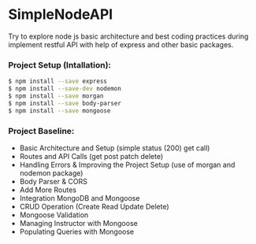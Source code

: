 # SimpleNodeAPI
Try to explore node js basic architecture and best coding practices during implement restful API with help of express and other basic packages. 


### Project Setup (Intallation): 
```sh
$ npm install --save express
$ npm install --save-dev nodemon
$ npm install --save morgan
$ npm install --save body-parser
$ npm install --save mongoose
```

### Project Baseline:

* Basic Architecture and Setup (simple status (200) get call)
* Routes and API Calls (get post patch delete) 
* Handling Errors & Improving the Project Setup (use of morgan and nodemon package)
* Body Parser & CORS
* Add More Routes
* Integration MongoDB and Mongoose
* CRUD Operation (Create Read Update Delete)
* Mongoose Validation
* Managing Instructor with Mongoose
* Populating Queries with Mongoose